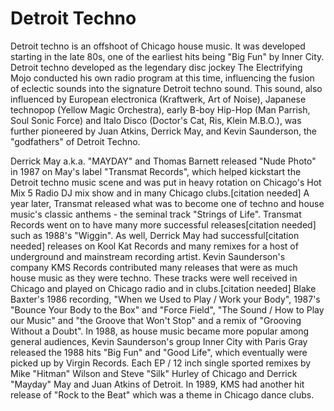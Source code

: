# Detroit Techno

Detroit techno is an offshoot of Chicago house music. It was developed starting in the late 80s, one of the earliest hits being "Big Fun" by Inner City. Detroit techno developed as the legendary disc jockey The Electrifying Mojo conducted his own radio program at this time, influencing the fusion of eclectic sounds into the signature Detroit techno sound. This sound, also influenced by European electronica (Kraftwerk, Art of Noise), Japanese technopop (Yellow Magic Orchestra), early B-boy Hip-Hop (Man Parrish, Soul Sonic Force) and Italo Disco (Doctor's Cat, Ris, Klein M.B.O.), was further pioneered by Juan Atkins, Derrick May, and Kevin Saunderson, the "godfathers" of Detroit Techno.

Derrick May a.k.a. "MAYDAY" and Thomas Barnett released "Nude Photo" in 1987 on May's label "Transmat Records", which helped kickstart the Detroit techno music scene and was put in heavy rotation on Chicago's Hot Mix 5 Radio DJ mix show and in many Chicago clubs.[citation needed] A year later, Transmat released what was to become one of techno and house music's classic anthems - the seminal track "Strings of Life". Transmat Records went on to have many more successful releases[citation needed] such as 1988's "Wiggin". As well, Derrick May had successful[citation needed] releases on Kool Kat Records and many remixes for a host of underground and mainstream recording artist.
Kevin Saunderson's company KMS Records contributed many releases that were as much house music as they were techno. These tracks were well received in Chicago and played on Chicago radio and in clubs.[citation needed] Blake Baxter's 1986 recording, "When we Used to Play / Work your Body", 1987's "Bounce Your Body to the Box" and "Force Field", "The Sound / How to Play our Music" and "the Groove that Won't Stop" and a remix of "Grooving Without a Doubt". In 1988, as house music became more popular among general audiences, Kevin Saunderson's group Inner City with Paris Gray released the 1988 hits "Big Fun" and "Good Life", which eventually were picked up by Virgin Records. Each EP / 12 inch single sported remixes by Mike "Hitman" Wilson and Steve "Silk" Hurley of Chicago and Derrick "Mayday" May and Juan Atkins of Detroit. In 1989, KMS had another hit release of "Rock to the Beat" which was a theme in Chicago dance clubs.
